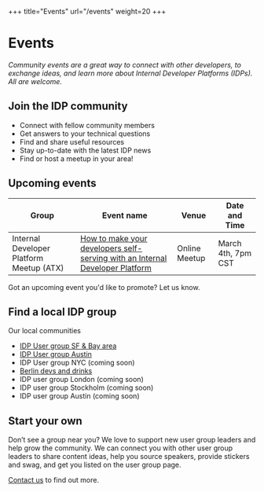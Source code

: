 +++
title="Events"
url="/events"
weight=20
+++

# Events

_Community events are a great way to connect with other developers, to exchange ideas, and learn more about Internal Developer Platforms (IDPs). All are welcome._

## Join the IDP community 

- Connect with fellow community members
- Get answers to your technical questions
- Find and share useful resources
- Stay up-to-date with the latest IDP news
- Find or host a meetup in your area!

## Upcoming events

Group | Event name | Venue | Date and Time
--- | --- | --- | ---
Internal Developer Platform Meetup (ATX) | [How to make your developers self-serving with an Internal Developer Platform](https://www.meetup.com/internal-developer-platform-meetup-atx/events/276305015/) | Online Meetup | March 4th, 7pm CST

Got an upcoming event you'd like to promote? Let us know.

## Find a local IDP group

Our local communities

- [IDP User group SF & Bay area](https://www.meetup.com/en-AU/internal-developer-platforms-meetup-sf-bay-area/)
- [IDP User group Austin](https://www.meetup.com/internal-developer-platform-meetup-atx)
- IDP User group NYC (coming soon)
- [Berlin devs and drinks](https://www.meetup.com/en-AU/Berlin-Devs-Drinks)
- IDP user group London (coming soon)
- IDP user group Stockholm (coming soon)
- IDP user group Austin (coming soon)

## Start your own

Don’t see a group near you? We love to support new user group leaders and help grow the community. We can connect you with other user group leaders to share content ideas, help you source speakers, provide stickers and swag, and get you listed on the user group page.

[Contact us](mailto:info@internaldeveloperplatform.org) to find out more.
